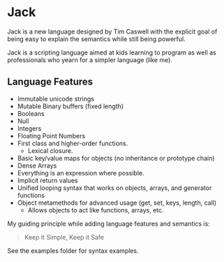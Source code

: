 # Jack

Jack is a new language designed by Tim Caswell with the explicit goal of being easy to explain the semantics while still being powerful.

Jack is a scripting language aimed at kids learning to program as well as professionals who yearn for a simpler language (like me).

## Language Features

 - Immutable unicode strings
 - Mutable Binary buffers (fixed length)
 - Booleans
 - Null
 - Integers
 - Floating Point Numbers
 - First class and higher-order functions.
   - Lexical closure.
 - Basic key/value maps for objects (no inheritance or prototype chain)
 - Dense Arrays
 - Everything is an expression where possible.
 - Implicit return values
 - Unified looping syntax that works on objects, arrays, and generator functions
 - Object metamethods for advanced usage (get, set, keys, length, call)
   - Allows objects to act like functions, arrays, etc.

My guiding principle while adding language features and semantics is:

> Keep it Simple, Keep it Safe

See the examples folder for syntax examples.
